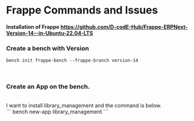 # Frappe Commands and Issues

#### Installation of Frappe https://github.com/D-codE-Hub/Frappe-ERPNext-Version-14--in-Ubuntu-22.04-LTS

### Create a bench with Version

```
bench init frappe-bench --frappe-branch version-14
```
<br>

### Create an App on the bench.
<br>
I want to install library_management and the command is below.
<br>
```
bench new-app library_management
```


